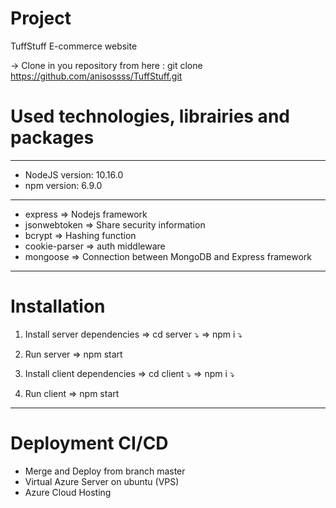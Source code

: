 # Project

TuffStuff E-commerce website

-> Clone in you repository from here : git clone https://github.com/anisossss/TuffStuff.git

# Used technologies, librairies and packages
--------------------------
* NodeJS version: 10.16.0 
* npm version: 6.9.0      
--------------------------
* express => Nodejs framework
* jsonwebtoken => Share security information 
* bcrypt => Hashing function
* cookie-parser => auth middleware
* mongoose => Connection between MongoDB and Express framework
--------------------------

# Installation

 1. Install server dependencies
  => cd server ⤵️
  => npm i ⤵️

 2. Run server 
  => npm start
  
 3. Install client dependencies
  => cd client ⤵️
  => npm i ⤵️

 4. Run client 
  => npm start
--------------------------
# Deployment CI/CD

* Merge and Deploy from branch master
* Virtual Azure Server on ubuntu (VPS)
* Azure Cloud Hosting